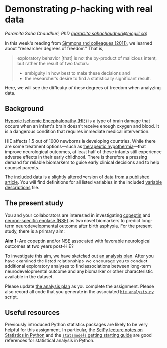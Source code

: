 # Demonstrating *p*-hacking with real data
*Paramita Saha Chaudhuri, PhD (paramita.sahachaudhuri@mcgill.ca)*

In this week's reading from [Simmons and colleagues (2011)](http://journals.sagepub.com/doi/10.1177/0956797611417632), we learned about "researcher degrees of freedom."
That is,

> exploratory behavior [that] is not the by-product of malicious intent, but rather the result of two factors:
> - ambiguity in how best to make these decisions and
> - the researcher’s desire to find a statistically significant result.

Here, we will see the difficulty of these degrees of freedom when analyzing data.

## Background
[Hypoxic Ischemic Encephalopathy (HIE)](https://www.birthinjuryguide.org/birth-injury/types/hypoxic-ischemic-encephalopathy-hie/) is a type of brain damage that occurs when an infant's brain doesn't receive enough oxygen and blood.
It is a dangerous condition that requires immediate medical intervention.

HIE affects 1.5 out of 1000 newborns in developing countries.
While there are some treatment options&mdash;such as [therapeutic hypothermia](https://www.birthinjuryguide.org/birth-injury/treatment/neonatal-therapeutic-hypothermia/)&mdash;that improve neurological outcomes, at least half of these infants still experience adverse effects in their early childhood.
There is therefore a pressing demand for reliable biomarkers to guide early clinical decisions and to help counsel parents.

The [included data](https://github.com/reprocourse/template-a5-chaudhuri-practical/blob/master/1-longitudinal-minimal%20data%20set-V2.csv) is a slightly altered version of data [from a published article](https://journals.plos.org/plosone/article?id=10.1371/journal.pone.0184593).
You will find definitions for all listed variables in the included [variable descriptions](https://github.com/reprocourse/template-a5-chaudhuri-practical/blob/master/variable_descriptions.md) file.


## The present study
You and your collaborators are interested in investigating [copeptin](https://www.ncbi.nlm.nih.gov/pubmed/18291667) and [neuron-specific enolase (NSE)](https://www.mayomedicallaboratories.com/test-catalog/Clinical+and+Interpretive/80913) as two novel biomarkers to predict long-term neurodevelopmental outcome after birth asphyxia.
For the present study, there is a primary aim:

**Aim 1:** Are copeptin and/or NSE associated with favorable neurological outcomes at two years post-HIE?

To investigate this aim, we have sketched out [an analysis plan](https://github.com/reprocourse/template-a5-chaudhuri-practical/blob/master/analysis_plan.md).
After you have examined the listed relationships, we encourage you to conduct additional exploratory analyses to find associations between long-term neurodevelopmental outcome and any biomarker or other characteristic available in the dataset.

Please update [the analysis plan](https://github.com/reprocourse/template-a5-chaudhuri-practical/blob/master/analysis_plan.md) as you complete the assignment.
Please also record all code that you generate in the associated [`hie_analysis.py`](https://github.com/reprocourse/template-a5-chaudhuri-practical/blob/master/hie_analysis.py) script.

## Useful resources

Previously introduced  Python statistics packages are likely to be very helpful for this assignment.
In particular, the [SciPy lecture notes on Statistics in Python](http://www.scipy-lectures.org/packages/statistics/index.html) and the [`statsmodels` getting starting guide](http://www.statsmodels.org/stable/gettingstarted.html) are good references for statistical analysis in Python.
